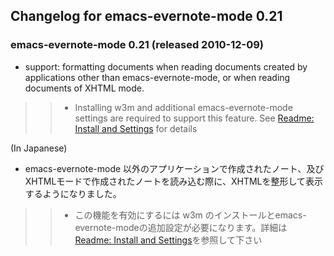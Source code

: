 ## Changelog for emacs-evernote-mode 0.21 ##

### **emacs-evernote-mode 0.21** (released 2010-12-09) ###

  * support: formatting documents when reading documents created by applications other than emacs-evernote-mode, or when reading documents of XHTML mode.
> > - Installing w3m and additional emacs-evernote-mode settings are required to support this feature.  See <a href='http://emacs-evernote-mode.googlecode.com/svn/branches/0_21/doc/readme_en.html'>Readme: Install and Settings</a> for details

(In Japanese)

  * emacs-evernote-mode 以外のアプリケーションで作成されたノート、及びXHTMLモードで作成されたノートを読み込む際に、XHTMLを整形して表示するようになりました。
> > - この機能を有効にするには w3m のインストールとemacs-evernote-modeの追加設定が必要になります。詳細は <a href='http://emacs-evernote-mode.googlecode.com/svn/branches/0_21/doc/readme_ja.html'>Readme: Install and Settings</a>を参照して下さい